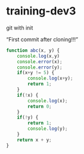 # training-dev3
git with init


“First commit after cloning!!!”

``` ts
function abc(x, y) {
    console.log(x,y)
    console.error(x);
    console.error(y);
    if(x+y != 5) {
        console.log(x+y);
        return 1;
    }
    if(!x) {
        console.log(x);
        return 0;
    }
    if(!y) {
        return 1;
        console.log(y);
    }
    return x + y;
}
```
